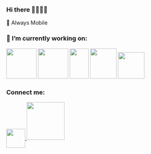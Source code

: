 ### Hi there 👋👋👋👋

📲 Always Mobile

<h3 align="left">🔭 I’m currently working on:</h3>

<p>
  <img src="https://upload.wikimedia.org/wikipedia/commons/thumb/c/c1/Android_Studio_icon_%282023%29.svg/2048px-Android_Studio_icon_%282023%29.svg.png" width="80" height="80"> 
  <img src="https://cdn.onlinewebfonts.com/svg/img_189624.png" width="80" height="80">
  <img src="https://miro.medium.com/max/3024/1*yIrYl18oa_jtivCrJEKvYw.png" width="50" height="80">
  <img src="https://icon-library.com/images/react-icon/react-icon-29.jpg" width="70" height="80">
  <img src="https://cdn.icon-icons.com/icons2/2108/PNG/512/javascript_icon_130900.png" width="70" height="70">
</p>

<!--
**demirtasm/demirtasm** is a ✨ _special_ ✨ repository because its `README.md` (this file) appears on your GitHub profile.

Here are some ideas to get you started:

- 🔭 I’m currently working on ...
- 🌱 I’m currently learning ...
- 👯 I’m looking to collaborate on ...
- 🤔 I’m looking for help with ...
- 💬 Ask me about ...
- 📫 How to reach me: ...
- 😄 Pronouns: ...
- ⚡ Fun fact: ...
-->
<h3 align="left">Connect me:</h3>
<p>
<a href="https://www.linkedin.com/in/mukaddes-demirtaş" target="blank">
  <img align="center" src="https://raw.githubusercontent.com/rahuldkjain/github-profile-readme-generator/master/src/images/icons/Social/linked-in-alt.svg" height="50" width="50" />
</a>
<a href="https://www.hackerrank.com/profile/m_ddemirtas" target="blank">
  <img src="https://aadityapurani.files.wordpress.com/2015/09/hackerrank-logo.jpg" width="100" height="100">
</a>
</p>
